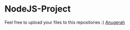 # NodeJS-Project
Feel free to upload your files to this repositories :)
[Anugerah](https://github.com/syncos77)
